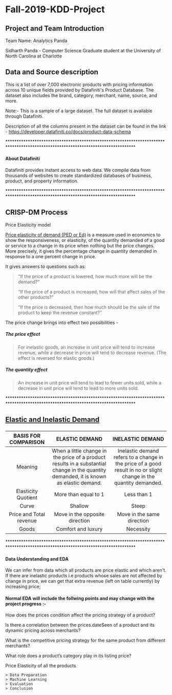 # Fall-2019-KDD-Project

## Project and Team Introduction
Team Name: Analytics Panda
<p>Sidharth Panda - Computer Science Graduate student at the University of North Carolina at Charlotte

## Data and Source description

This is a list of over 7,000 electronic products with pricing information across 10 unique fields provided by Datafiniti's Product Database. The dataset also includes the brand, category, merchant, name, source, and more.

Note:- This is a sample of a large dataset. The full dataset is available through Datafiniti.

Description of all the columns present in the dataset can be found in the link - https://developer.datafiniti.co/docs/product-data-schema

<p> *********************************************************************************************************************************

  
#### About Datafiniti
Datafiniti provides instant access to web data. We compile data from thousands of websites to create standardized databases of business, product, and property information.

<p> *********************************************************************************************************************************

  
## CRISP-DM Process 

Price Elasticity model

[Price elasticity of demand (PED or Ed)](https://en.wikipedia.org/wiki/Price_elasticity_of_demand) is a measure used in economics to show the responsiveness, or elasticity, of the quantity demanded of a good or service to a change in its price when nothing but the price changes. More precisely, it gives the percentage change in quantity demanded in response to a one percent change in price.

It gives answers to questions such as:
> “If the price of a product is lowered, how much more will be the demand?”<p>
> “If the price of a product is increased, how will that affect sales of the other products?”<p>
> “If the price is decreased, then how much should be the sale of the product to keep the revenue constant?”
 
The price change brings into effect two possibilities -

##### The price effect<p>
> For inelastic goods, an increase in unit price will tend to increase revenue, while a decrease in price will tend to decrease revenue. (The effect is reversed for elastic goods.)<p>
  
##### The quantity effect<p>
> An increase in unit price will tend to lead to fewer units sold, while a decrease in unit price will tend to lead to more units sold.

<p> *********************************************************************************************************************************
 
## [Elastic and Inelastic Demand](https://keydifferences.com/difference-between-elastic-and-inelastic-demand.html)
###
BASIS FOR COMPARISON|ELASTIC DEMAND |INELASTIC DEMAND
:---:|:-:|:---:
Meaning|When a little change in the price of a product results in a substantial change in the quantity demanded, it is known as elastic demand.|Inelastic demand refers to a change in the price of a good result in no or slight change in the quantity demanded.
Elasticity Quotient|More than equal to 1|Less than 1
Curve|Shallow|Steep
Price and Total revenue|Move in the opposite direction|Move in the same direction
Goods|Comfort and luxury|Necessity

<p> *********************************************************************************************************************************


  #### Data Understanding and EDA
  <p>We can infer from data which all products are price elastic and which aren't. If there are inelastic products i.e products whose        sales are not affected by change in price, we can get that extra revenue (left on table currently) by increasing price;
  
  #### Normal EDA will include  the follwing points and may change with the project progress :-
 <p>How does the prices condition affect the pricing strategy of a product?
 <p>Is there a correlation between the prices.dateSeen of a product and its dynamic pricing across merchants?
 <p>What is the competitive pricing strategy for the same product from different merchants?
 <p>What role does a product’s category play in its listing price?
 <p>Price Elasticity of all the products
   
 	> Data Preparation
 	> Machine Learning
 	> Evaluation
 	> Conclusion
